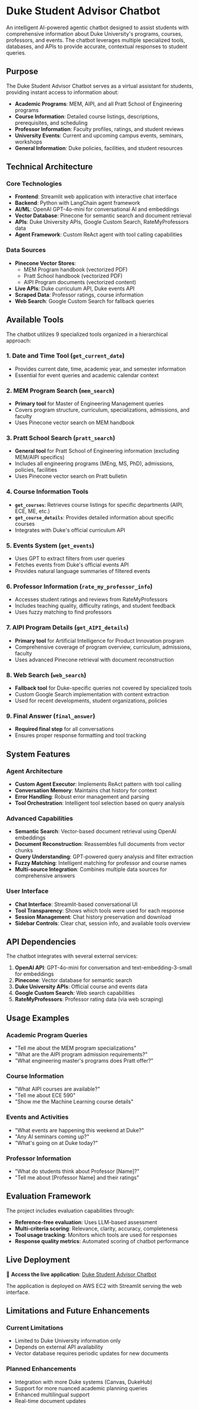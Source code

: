 # Duke Student Advisor Chatbot

An intelligent AI-powered agentic chatbot designed to assist students with comprehensive information about Duke University's programs, courses, professors, and events. The chatbot leverages multiple specialized tools, databases, and APIs to provide accurate, contextual responses to student queries.

## Purpose

The Duke Student Advisor Chatbot serves as a virtual assistant for students, providing instant access to information about:

- **Academic Programs**: MEM, AIPI, and all Pratt School of Engineering programs
- **Course Information**: Detailed course listings, descriptions, prerequisites, and scheduling
- **Professor Information**: Faculty profiles, ratings, and student reviews
- **University Events**: Current and upcoming campus events, seminars, workshops
- **General Information**: Duke policies, facilities, and student resources

## Technical Architecture

### Core Technologies
- **Frontend**: Streamlit web application with interactive chat interface
- **Backend**: Python with LangChain agent framework
- **AI/ML**: OpenAI GPT-4o-mini for conversational AI and embeddings
- **Vector Database**: Pinecone for semantic search and document retrieval
- **APIs**: Duke University APIs, Google Custom Search, RateMyProfessors data
- **Agent Framework**: Custom ReAct agent with tool calling capabilities

### Data Sources
- **Pinecone Vector Stores**: 
  - MEM Program handbook (vectorized PDF)
  - Pratt School handbook (vectorized PDF) 
  - AIPI Program documents (vectorized content)
- **Live APIs**: Duke curriculum API, Duke events API
- **Scraped Data**: Professor ratings, course information
- **Web Search**: Google Custom Search for fallback queries

## Available Tools

The chatbot utilizes 9 specialized tools organized in a hierarchical approach:

### 1. **Date and Time Tool** (`get_current_date`)
- Provides current date, time, academic year, and semester information
- Essential for event queries and academic calendar context

### 2. **MEM Program Search** (`mem_search`)
- **Primary tool** for Master of Engineering Management queries
- Covers program structure, curriculum, specializations, admissions, and faculty
- Uses Pinecone vector search on MEM handbook

### 3. **Pratt School Search** (`pratt_search`)
- **General tool** for Pratt School of Engineering information (excluding MEM/AIPI specifics)
- Includes all engineering programs (MEng, MS, PhD), admissions, policies, facilities
- Uses Pinecone vector search on Pratt bulletin

### 4. **Course Information Tools**
   - **`get_courses`**: Retrieves course listings for specific departments (AIPI, ECE, ME, etc.)
   - **`get_course_details`**: Provides detailed information about specific courses
   - Integrates with Duke's official curriculum API

### 5. **Events System** (`get_events`)
- Uses GPT to extract filters from user queries
- Fetches events from Duke's official events API
- Provides natural language summaries of filtered events

### 6. **Professor Information** (`rate_my_professor_info`)
- Accesses student ratings and reviews from RateMyProfessors
- Includes teaching quality, difficulty ratings, and student feedback
- Uses fuzzy matching to find professors

### 7. **AIPI Program Details** (`get_AIPI_details`)
- **Primary tool** for Artificial Intelligence for Product Innovation program
- Comprehensive coverage of program overview, curriculum, admissions, faculty
- Uses advanced Pinecone retrieval with document reconstruction

### 8. **Web Search** (`web_search`)
- **Fallback tool** for Duke-specific queries not covered by specialized tools
- Custom Google Search implementation with content extraction
- Used for recent developments, student organizations, policies

### 9. **Final Answer** (`final_answer`)
- **Required final step** for all conversations
- Ensures proper response formatting and tool tracking

## System Features

### Agent Architecture
- **Custom Agent Executor**: Implements ReAct pattern with tool calling
- **Conversation Memory**: Maintains chat history for context
- **Error Handling**: Robust error management and parsing
- **Tool Orchestration**: Intelligent tool selection based on query analysis

### Advanced Capabilities
- **Semantic Search**: Vector-based document retrieval using OpenAI embeddings
- **Document Reconstruction**: Reassembles full documents from vector chunks
- **Query Understanding**: GPT-powered query analysis and filter extraction
- **Fuzzy Matching**: Intelligent matching for professor and course names
- **Multi-source Integration**: Combines multiple data sources for comprehensive answers

### User Interface
- **Chat Interface**: Streamlit-based conversational UI
- **Tool Transparency**: Shows which tools were used for each response
- **Session Management**: Chat history preservation and download
- **Sidebar Controls**: Clear chat, session info, and available tools overview

## API Dependencies

The chatbot integrates with several external services:

1. **OpenAI API**: GPT-4o-mini for conversation and text-embedding-3-small for embeddings
2. **Pinecone**: Vector database for semantic search
3. **Duke University APIs**: Official course and events data
4. **Google Custom Search**: Web search capabilities
5. **RateMyProfessors**: Professor rating data (via web scraping)

## Usage Examples

### Academic Program Queries
- "Tell me about the MEM program specializations"
- "What are the AIPI program admission requirements?"
- "What engineering master's programs does Pratt offer?"

### Course Information
- "What AIPI courses are available?"
- "Tell me about ECE 590"
- "Show me the Machine Learning course details"

### Events and Activities
- "What events are happening this weekend at Duke?"
- "Any AI seminars coming up?"
- "What's going on at Duke today?"

### Professor Information
- "What do students think about Professor [Name]?"
- "Tell me about [Professor Name] and their ratings"

## Evaluation Framework

The project includes evaluation capabilities through:

- **Reference-free evaluation**: Uses LLM-based assessment
- **Multi-criteria scoring**: Relevance, clarity, accuracy, completeness
- **Tool usage tracking**: Monitors which tools are used for responses
- **Response quality metrics**: Automated scoring of chatbot performance

## Live Deployment

🚀 **Access the live application**: [Duke Student Advisor Chatbot](http://13.222.34.153:8501)

The application is deployed on AWS EC2 with Streamlit serving the web interface.


## Limitations and Future Enhancements

### Current Limitations
- Limited to Duke University information only
- Depends on external API availability
- Vector database requires periodic updates for new documents

### Planned Enhancements
- Integration with more Duke systems (Canvas, DukeHub)
- Support for more nuanced academic planning queries
- Enhanced multilingual support
- Real-time document updates